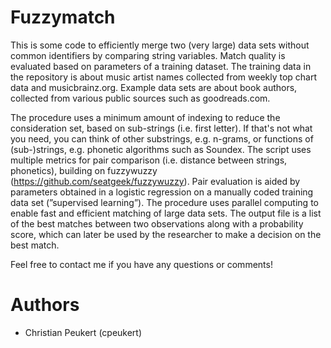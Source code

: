 # Fuzzymatch

This is some code to efficiently merge two (very large) data sets without common identifiers by comparing string variables.
Match quality is evaluated based on parameters of a training dataset.
The training data in the repository is about music artist names collected from weekly top chart data and musicbrainz.org.
Example data sets are about book authors, collected from various public sources such as goodreads.com.

The procedure uses a minimum amount of indexing to reduce the consideration set, based on sub-strings (i.e. first letter).
If that's not what you need, you can think of other substrings, e.g. n-grams, or functions of (sub-)strings, e.g. phonetic algorithms such as Soundex.
The script uses multiple metrics for pair comparison (i.e. distance between strings, phonetics), building on fuzzywuzzy (https://github.com/seatgeek/fuzzywuzzy).
Pair evaluation is aided by parameters obtained in a logistic regression on a manually coded training data set (”supervised learning”).
The procedure uses parallel computing to enable fast and efficient matching of large data sets.
The output file is a list of the best matches between two observations along with a probability score, which can later be used by the researcher to make a decision on the best match.

Feel free to contact me if you have any questions or comments!

# Authors

* Christian Peukert (cpeukert)
